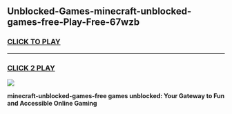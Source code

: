 
## Unblocked-Games-minecraft-unblocked-games-free-Play-Free-67wzb
<h3>
<a href="https://premium76.site?title=minecraft-unblocked-games-free&ref=18A1">CLICK TO PLAY</a></h3>
<hr>

<h3>
<a href="https://premium76.site?title=minecraft-unblocked-games-free&ref=18A1">CLICK 2 PLAY</a>
  
</h3>

<a href="https://premium76.site?title=minecraft-unblocked-games-free&ref=18A1"><img src="https://clearcache.store/games.png"></a>


**minecraft-unblocked-games-free games unblocked: Your Gateway to Fun and Accessible Online Gaming**
